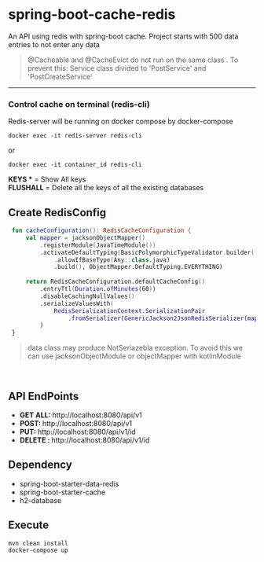 # spring-boot-cache-redis
An API using redis with spring-boot cache. 
Project starts with 500 data entries to not enter any data

>@Cacheable and @CacheEvict do not run on the same class . To prevent this:  Service class divided to 'PostService' and 'PostCreateService'<br/>
------
### Control cache on terminal (redis-cli)
Redis-server will be running  on docker compose by docker-compose

```
docker exec -it redis-server redis-cli
```
or
```
docker exec -it container_id redis-cli
```
<b>KEYS *</b> = Show  All keys<br/>
<b>FLUSHALL </b> = Delete all the keys of all the existing databases<br/>


## Create RedisConfig

   ```kotlin
    fun cacheConfiguration(): RedisCacheConfiguration {
        val mapper = jacksonObjectMapper()
            .registerModule(JavaTimeModule())
            .activateDefaultTyping(BasicPolymorphicTypeValidator.builder()
                .allowIfBaseType(Any::class.java)
                .build(), ObjectMapper.DefaultTyping.EVERYTHING)
                
        return RedisCacheConfiguration.defaultCacheConfig()
            .entryTtl(Duration.ofMinutes(60))
            .disableCachingNullValues()
            .serializeValuesWith(
                RedisSerializationContext.SerializationPair
                    .fromSerializer(GenericJackson2JsonRedisSerializer(mapper))
            )
    }

```

> data class may produce NotSeriazebla exception. To avoid this  we can use jacksonObjectModule or objectMapper with kotlinModule

</br>

## API EndPoints
<ul>
<li><b> GET ALL: </b><a>http://localhost:8080/api/v1</a></li>
<li><b> POST: </b><a>http://localhost:8080/api/v1</a></li>
<li><b> PUT:  </b><a>http://localhost:8080/api/v1/id</a></li>
<li><b> DELETE : </b> <a>http://localhost:8080/api/v1/id</a></li>
</ul>


## Dependency
<ul>
<li>spring-boot-starter-data-redis</li>
<li>spring-boot-starter-cache</li>
<li>h2-database</li>
</ul>

## Execute
```
mvn clean install
docker-compose up
 ```

 

